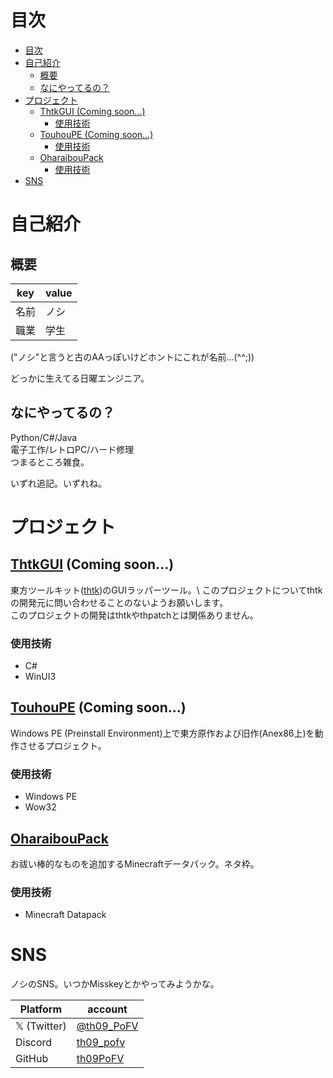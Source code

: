 # 目次
- [目次](#目次)
- [自己紹介](#自己紹介)
  - [概要](#概要)
  - [なにやってるの？](#なにやってるの)
- [プロジェクト](#プロジェクト)
  - [ThtkGUI (Coming soon...)](#thtkgui-coming-soon)
    - [使用技術](#使用技術)
  - [TouhouPE (Coming soon...)](#touhoupe-coming-soon)
    - [使用技術](#使用技術-1)
  - [OharaibouPack](#oharaiboupack)
    - [使用技術](#使用技術-2)
- [SNS](#sns)

<!-- [English ver.]("") -->

# 自己紹介

## 概要
|key|value|
|---|---|
|名前|ノシ|
|職業|学生|

("ノシ"と言うと古のAAっぽいけどホントにこれが名前...(^^;))

どっかに生えてる日曜エンジニア。

## なにやってるの？
Python/C#/Java \
電子工作/レトロPC/ハード修理 \
つまるところ雑食。

いずれ追記。いずれね。

# プロジェクト

## [ThtkGUI]("") (Coming soon...)
東方ツールキット([thtk]("https://github.com/thpatch/thtk"))のGUIラッパーツール。\
このプロジェクトについてthtkの開発元に問い合わせることのないようお願いします。\
このプロジェクトの開発はthtkやthpatchとは関係ありません。
### 使用技術
- C#
- WinUI3

## [TouhouPE]("") (Coming soon...)
Windows PE (Preinstall Environment)上で東方原作および旧作(Anex86上)を動作させるプロジェクト。
### 使用技術
- Windows PE
- Wow32

## [OharaibouPack]("")
お祓い棒的なものを追加するMinecraftデータパック。ネタ枠。
### 使用技術
- Minecraft Datapack

# SNS

ノシのSNS。いつかMisskeyとかやってみようかな。

|Platform|account|
|---|---|
|𝕏 (Twitter)|[@th09_PoFV]("https://x.com/th09_PoFV")|
|Discord|[th09_pofv]("https://discordapp.com/users/th09_pofv")|
|GitHub|[th09PoFV]("https://github.com/th09PoFV")|